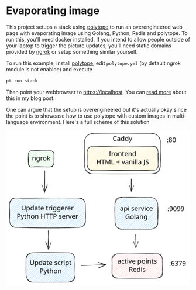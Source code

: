 # Evaporating image

This project setups a stack using [polytope](https://polytope.dev/) to run an overengineered web page with evaporating image using Golang, Python, Redis and polytope. To run this, you'll need docker installed. If you intend to allow people outside of your laptop to trigger the picture updates, you'll need static domains provided by [ngrok](https://ngrok.com/blog-post/free-static-domains-ngrok-users) or setup something similar yourself.

To run this example, install [polytope](https://polytope.dev/docs/quick-start), edit `polytope.yml` (by default ngrok module is not enablde) and execute

```bash
pt run stack
```

Then point your webbrowser to [https://localhost](https://localhost). You can [read more](https://moose.rodeo/posts/evaporating-image-polytope/) about this in my blog post.

One can argue that the setup is overengineered but it's actually okay since the point is to showcase how to use polytope with custom images in multi-language environment. Here's a full scheme of this solution

![project structure](project-structure.svg)

